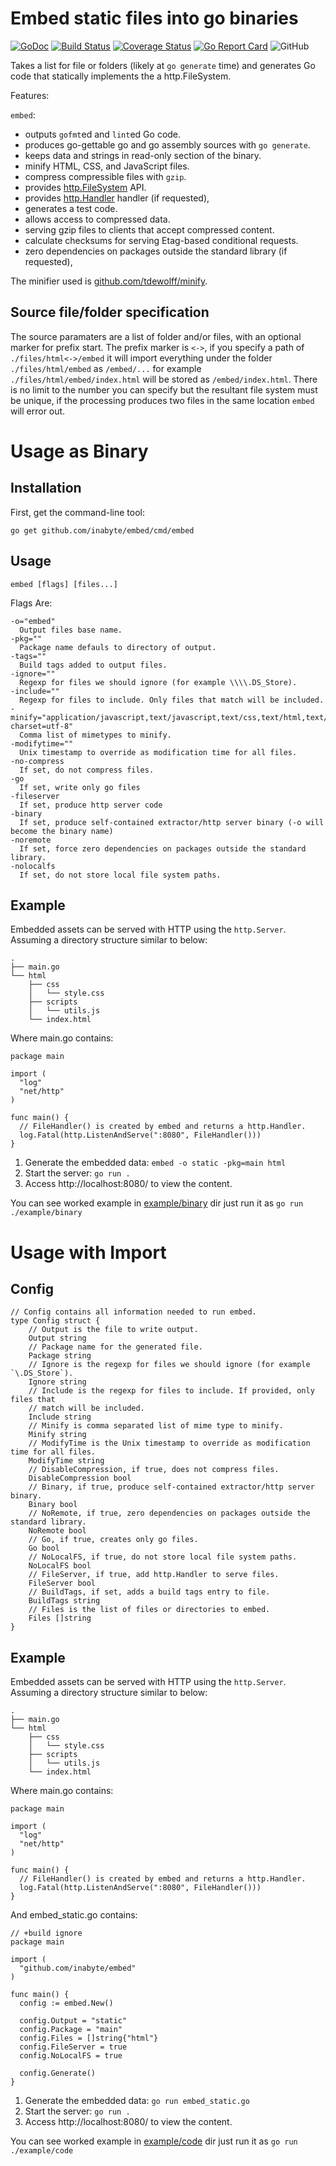 # Embed static files into go binaries

[![GoDoc](https://godoc.org/github.com/inabyte/embed?status.svg)](https://godoc.org/github.com/inabyte/embed)
[![Build Status](https://travis-ci.com/inabyte/embed.svg?branch=master)](https://travis-ci.com/inabyte/embed)
[![Coverage Status](https://coveralls.io/repos/github/inabyte/embed/badge.svg?branch=master)](https://coveralls.io/github/inabyte/embed?branch=master)
[![Go Report Card](https://goreportcard.com/badge/github.com/inabyte/embed)](https://goreportcard.com/report/github.com/inabyte/embed)
![GitHub](https://img.shields.io/github/license/inabyte/embed)

Takes a list for file or folders (likely at `go generate` time) and
generates Go code that statically implements the a http.FileSystem.

Features:

`embed`:

- outputs `gofmt`ed and `lint`ed Go code.
- produces go-gettable go and go assembly sources with `go generate`.
- keeps data and strings in read-only section of the binary.
- minify HTML, CSS, and JavaScript files.
- compress compressible files with `gzip`.
- provides [http.FileSystem](https://golang.org/pkg/net/http/#FileSystem) API.
- provides [http.Handler](https://golang.org/pkg/net/http/#Handler) handler
  (if requested),
- generates a test code. 
- allows access to compressed data.
- serving gzip files to clients that accept compressed content.
- calculate checksums for serving Etag-based conditional requests.
- zero dependencies on packages outside the standard library
  (if requested),


The minifier used
is [github.com/tdewolff/minify](https://github.com/tdewolff/minify).

## Source file/folder specification

The source paramaters are a list of folder and/or files, with an optional marker for prefix start. 
The prefix marker is `<->`, if you specify a path of `./files/html<->/embed` it will import 
everything under the folder `./files/html/embed` as `/embed/...` for example 
`./files/html/embed/index.html` will be stored as `/embed/index.html`. 
There is no limit to the number you can specify but the resultant file system must be unique, 
if the processing produces two files in the same location `embed` will error out.

# Usage as Binary

## Installation

First, get the command-line tool:

    go get github.com/inabyte/embed/cmd/embed 

## Usage

`embed [flags] [files...]`

Flags Are:

```
-o="embed"
  Output files base name.
-pkg=""
  Package name defauls to directory of output.
-tags=""
  Build tags added to output files.
-ignore=""
  Regexp for files we should ignore (for example \\\\.DS_Store).
-include=""
  Regexp for files to include. Only files that match will be included.
-minify="application/javascript,text/javascript,text/css,text/html,text/html; charset=utf-8"
  Comma list of mimetypes to minify.
-modifytime=""
  Unix timestamp to override as modification time for all files.
-no-compress
  If set, do not compress files.
-go
  If set, write only go files
-fileserver
  If set, produce http server code
-binary
  If set, produce self-contained extractor/http server binary (-o will become the binary name)
-noremote
  If set, force zero dependencies on packages outside the standard library.
-nolocalfs
  If set, do not store local file system paths.
```

## Example

Embedded assets can be served with HTTP using the `http.Server`.
Assuming a directory structure similar to below:

	.
	├── main.go
	└── html
	    ├── css
	    │   └── style.css
	    ├── scripts
	    │   └── utils.js
	    └── index.html


Where main.go contains:

```
package main

import (
  "log"
  "net/http"
)

func main() {
  // FileHandler() is created by embed and returns a http.Handler.
  log.Fatal(http.ListenAndServe(":8080", FileHandler()))
}
```

1. Generate the embedded data:
	`embed -o static -pkg=main html`
2. Start the server:
	`go run .`
3. Access http://localhost:8080/ to view the content.

You can see worked example in [example/binary](example/binary) dir
just run it as
`go run ./example/binary`



# Usage with Import


## Config

```
// Config contains all information needed to run embed.
type Config struct {
	// Output is the file to write output.
	Output string
	// Package name for the generated file.
	Package string
	// Ignore is the regexp for files we should ignore (for example `\.DS_Store`).
	Ignore string
	// Include is the regexp for files to include. If provided, only files that
	// match will be included.
	Include string
	// Minify is comma separated list of mime type to minify.
	Minify string
	// ModifyTime is the Unix timestamp to override as modification time for all files.
	ModifyTime string
	// DisableCompression, if true, does not compress files.
	DisableCompression bool
	// Binary, if true, produce self-contained extractor/http server binary.
	Binary bool
	// NoRemote, if true, zero dependencies on packages outside the standard library.
	NoRemote bool
	// Go, if true, creates only go files.
	Go bool
	// NoLocalFS, if true, do not store local file system paths.
	NoLocalFS bool
	// FileServer, if true, add http.Handler to serve files.
	FileServer bool
	// BuildTags, if set, adds a build tags entry to file.
	BuildTags string
	// Files is the list of files or directories to embed.
	Files []string
}
```

## Example

Embedded assets can be served with HTTP using the `http.Server`.
Assuming a directory structure similar to below:

	.
	├── main.go
	└── html
	    ├── css
	    │   └── style.css
	    ├── scripts
	    │   └── utils.js
	    └── index.html


Where main.go contains:

```
package main

import (
  "log"
  "net/http"
)

func main() {
  // FileHandler() is created by embed and returns a http.Handler.
  log.Fatal(http.ListenAndServe(":8080", FileHandler()))
}
```

And embed_static.go contains:

```
// +build ignore
package main

import (
  "github.com/inabyte/embed"
)

func main() {
  config := embed.New()

  config.Output = "static"
  config.Package = "main"
  config.Files = []string{"html"}
  config.FileServer = true
  config.NoLocalFS = true

  config.Generate()
}
```

1. Generate the embedded data:
	`go run embed_static.go`
2. Start the server:
	`go run .`
3. Access http://localhost:8080/ to view the content.

You can see worked example in [example/code](example/code) dir
just run it as
`go run ./example/code`


